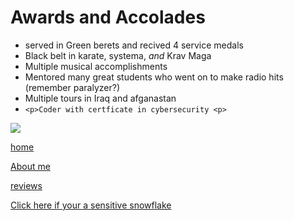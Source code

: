 # Awards and Accolades

- served in Green berets and recived 4 service medals
- Black belt in karate, systema, *and* Krav Maga
- Multiple musical accomplishments
- Mentored many great students who went on to make radio hits (remember paralyzer?)
- Multiple tours in Iraq and afganastan
- ```<p>Coder with certficate in cybersecurity <p>```
             
    

![](https://cdn.theatlantic.com/media/img/photo/2022/07/oak-fire/a01_AP22204449720919-1/original.jpg)


[home](https://github.com/JuulxSteezy/Markdown-Midterm-Project-/blob/fce48f738ec3d941e1f5599901ae43baaca29709/README.md)

[About me](https://github.com/JuulxSteezy/Markdown-Midterm-Project-/blob/ef68fa98894020c3e224944197a12c87c74b8aea/About%20me.md)


[reviews](https://github.com/JuulxSteezy/Markdown-Midterm-Project-/blob/1adc9f38f8be948b85edc12ac3e1bf6888bc3412/Reviews.md)


[Click here if your a sensitive snowflake](https://github.com/JuulxSteezy/Markdown-Midterm-Project-/blob/c75b8a08cd9eb04fdc9f0f6b4bf71e227f0fb143/Snowflakes.md)

